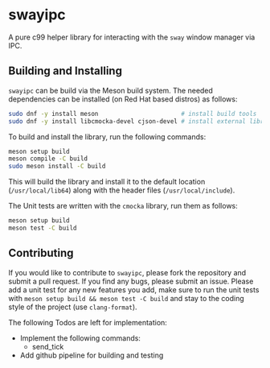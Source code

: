 # swayipc

A pure c99 helper library for interacting with the `sway` window manager via
IPC.

## Building and Installing

`swayipc` can be build via the Meson build system. The needed dependencies can
be installed (on Red Hat based distros) as follows:

```bash
sudo dnf -y install meson                       # install build tools
sudo dnf -y install libcmocka-devel cjson-devel # install external libraries
```

To build and install the library, run the following commands:

```bash
meson setup build
meson compile -C build
sudo meson install -C build
```

This will build the library and install it to the default location
(`/usr/local/lib64`) along with the header files (`/usr/local/include`).

The Unit tests are written with the `cmocka` library, run them as follows:

```bash
meson setup build
meson test -C build
```

## Contributing

If you would like to contribute to `swayipc`, please fork the repository and
submit a pull request. If you find any bugs, please submit an issue. Please
add a unit test for any new features you add, make sure to run the unit tests
with `meson setup build && meson test -C build` and stay to the coding style of
the project (use `clang-format`).

The following Todos are left for implementation:

- Implement the following commands:
    - send_tick
- Add github pipeline for building and testing
